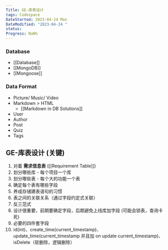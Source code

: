 ```yaml
---
Title: GE-库表设计
tags: Codespace
DateStarted: 2023-04-24 Mon
DateModified: "2023-04-24 "
status:
Progress: NaN%
---
```


### Database

- [[Database]]
- [[MongoDB]]
- [[Mongoose]]

### Data Format

- Picture/ Music/ Video
- Markdown > HTML
  - [[Markdown in DB Solutions]]
- User
- Author
- Post
- Quiz
- Tags

## GE-库表设计 (关键)

1. 对着 **需求信息表** ([[Requirement Table]])
2. 划分哪些库 - 每个项目一个库
3. 划分哪些表 - 每个大的功能一个表
4. 确定每个表有哪些字段
5. 养成存储建表语句的习惯
6. 表之间的关联关系（通过字段约定式关联）
7. 反三范式
8. 设计很重要，前期要确定字段，后期避免上线库加字段 (可能会锁表，查询卡死)
9. 必要的四件套字段
10. id(int)、create_time(current_timestamp)、update_time(current_timestamp 并且加 on update current_timestamp)、isDelete（软删除，逻辑删除）
